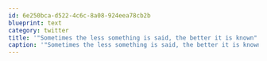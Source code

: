 ```yaml
---
id: 6e250bca-d522-4c6c-8a08-924eea78cb2b
blueprint: text
category: twitter
title: '"Sometimes the less something is said, the better it is known" ow.ly/hQ04Y'
caption: '"Sometimes the less something is said, the better it is known" <a href="http://ow.ly/hQ04Y" title="http://ow.ly/hQ04Y" class="link link_untco">ow.ly/hQ04Y</a>'
---
```

